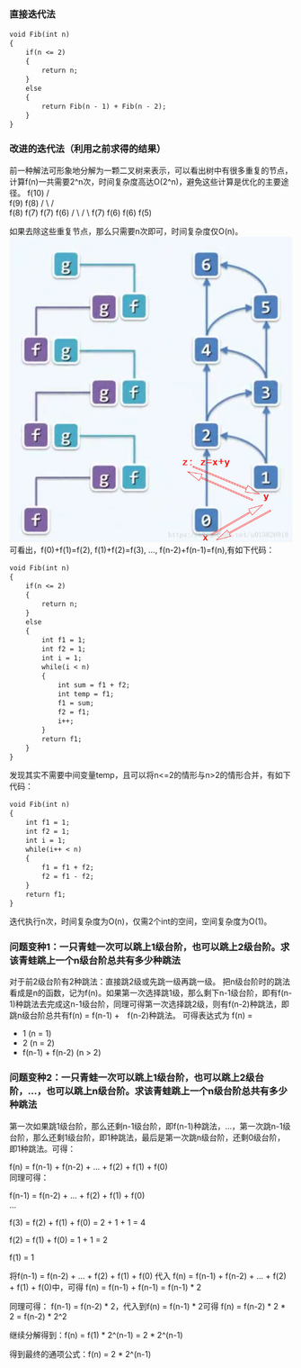 

### 直接迭代法
    void Fib(int n)
    {
        if(n <= 2)
        {
            return n;
        }
        else
        {
            return Fib(n - 1) + Fib(n - 2);
        }
    }


### 改进的迭代法（利用之前求得的结果）
前一种解法可形象地分解为一颗二叉树来表示，可以看出树中有很多重复的节点，计算f(n)一共需要2^n次，时间复杂度高达O(2^n)，避免这些计算是优化的主要途径。
                  f(10)
               /        \
            f(9)         f(8)
          /     \       /    \
       f(8)     f(7)  f(7)   f(6)
      /   \     /   \ 
   f(7)  f(6)  f(6) f(5)

如果去除这些重复节点，那么只需要n次即可，时间复杂度仅O(n)。
![Avatar](./pictures/Fib求和.jpg)
可看出，f(0)+f(1)=f(2), f(1)+f(2)=f(3), ..., f(n-2)+f(n-1)=f(n),有如下代码：

    void Fib(int n)
    {
        if(n <= 2)
        {
            return n;
        }
        else
        {
            int f1 = 1;
            int f2 = 1;
            int i = 1;
            while(i < n)
            {
                int sum = f1 + f2;
                int temp = f1;
                f1 = sum;
                f2 = f1;
                i++;
            }
            return f1;
        }
    }

发现其实不需要中间变量temp，且可以将n<=2的情形与n>2的情形合并，有如下代码：

    void Fib(int n)
    {
        int f1 = 1;
        int f2 = 1;
        int i = 1;
        while(i++ < n)
        {
            f1 = f1 + f2;
            f2 = f1 - f2;
        }
        return f1;
    }
迭代执行n次，时间复杂度为O(n)，仅需2个int的空间，空间复杂度为O(1)。


### 问题变种1：一只青蛙一次可以跳上1级台阶，也可以跳上2级台阶。求该青蛙跳上一个n级台阶总共有多少种跳法

对于前2级台阶有2种跳法：直接跳2级或先跳一级再跳一级。
把n级台阶时的跳法看成是n的函数，记为f(n)。如果第一次选择跳1级，那么剩下n-1级台阶，即有f(n-1)种跳法去完成这n-1级台阶，同理可得第一次选择跳2级，则有f(n-2)种跳法，即跳n级台阶总共有f(n) = f(n-1) +　f(n-2)种跳法。
可得表达式为
f(n) = 
- 1               (n = 1)
- 2               (n = 2)
- f(n-1) + f(n-2) (n > 2)

### 问题变种2：一只青蛙一次可以跳上1级台阶，也可以跳上2级台阶，...，也可以跳上n级台阶。求该青蛙跳上一个n级台阶总共有多少种跳法

第一次如果跳1级台阶，那么还剩n-1级台阶，即f(n-1)种跳法，...，第一次跳n-1级台阶，那么还剩1级台阶，即1种跳法，最后是第一次跳n级台阶，还剩0级台阶，即1种跳法。可得：  

f(n) = f(n-1) + f(n-2) + ... + f(2) + f(1) + f(0)  
同理可得：  

f(n-1) =        f(n-2) + ... + f(2) + f(1) + f(0)  
...  

f(3) = f(2) + f(1) + f(0) = 2 + 1 + 1 = 4  

f(2) =        f(1) + f(0) =     1 + 1 = 2  

f(1) = 1  

将f(n-1) = f(n-2) + ... + f(2) + f(1) + f(0) 代入
f(n) = f(n-1) + f(n-2) + ... + f(2) + f(1) + f(0)中，可得
f(n) = f(n-1) + f(n-1) = f(n-1) * 2

同理可得：
f(n-1) = f(n-2) * 2，代入到f(n) = f(n-1) * 2可得 f(n) = f(n-2) * 2 * 2 = f(n-2) * 2^2  

继续分解得到：f(n) = f(1) * 2^(n-1) = 2 * 2^(n-1)  

得到最终的通项公式：f(n) = 2 * 2^(n-1)